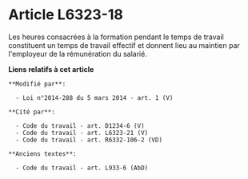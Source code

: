 # Article L6323-18

Les heures consacrées à la formation pendant le temps de travail constituent un temps de travail effectif et donnent lieu au
maintien par l'employeur de la rémunération du salarié.

**Liens relatifs à cet article**

	**Modifié par**:

	  - Loi n°2014-288 du 5 mars 2014 - art. 1 (V)

	**Cité par**:

	  - Code du travail - art. D1234-6 (V)
	  - Code du travail - art. L6323-21 (V)
	  - Code du travail - art. R6332-106-2 (VD)

	**Anciens textes**:

	  - Code du travail - art. L933-6 (AbD)
